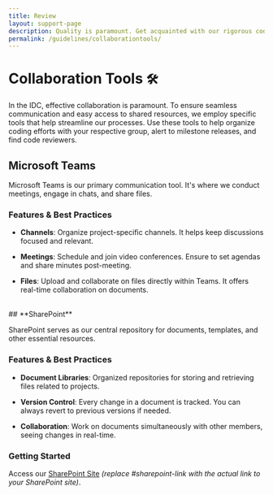 ```yaml
---
title: Review
layout: support-page
description: Quality is paramount. Get acquainted with our rigorous code review process and understand the criteria that every contribution needs to meet.
permalink: /guidelines/collaborationtools/
---
```


# **Collaboration Tools** `🛠️`

In the IDC, effective collaboration is paramount. To ensure seamless communication and easy access to shared resources, we employ specific tools that help streamline our processes. Use these tools to help organize coding efforts with your respective group, alert to milestone releases, and find code reviewers.

## **Microsoft Teams**

Microsoft Teams is our primary communication tool. It's where we conduct meetings, engage in chats, and share files.

### **Features & Best Practices**

- **Channels**: Organize project-specific channels. It helps keep discussions focused and relevant.
  
- **Meetings**: Schedule and join video conferences. Ensure to set agendas and share minutes post-meeting.
  
- **Files**: Upload and collaborate on files directly within Teams. It offers real-time collaboration on documents.

<div class="mt-4">&nbsp;</div>
## **SharePoint**

SharePoint serves as our central repository for documents, templates, and other essential resources.

### **Features & Best Practices**

- **Document Libraries**: Organized repositories for storing and retrieving files related to projects.
  
- **Version Control**: Every change in a document is tracked. You can always revert to previous versions if needed.
  
- **Collaboration**: Work on documents simultaneously with other members, seeing changes in real-time.

<div class="mt-4"></div> 

### **Getting Started**

Access our [SharePoint Site](#sharepoint-link) *(replace #sharepoint-link with the actual link to your SharePoint site)*.
<div class="mt-4">&nbsp;</div>




